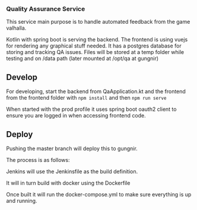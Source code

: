 ### Quality Assurance Service

This service main purpose is to handle automated feedback from the game valhalla.

Kotlin with spring boot is serving the backend. The frontend is using vuejs for rendering any graphical stuff needed.
It has a postgres database for storing and tracking QA issues. 
Files will be stored at a temp folder while testing and on /data path (later mounted at /opt/qa at gungnir)

## Develop

For developing, start the backend from QaApplication.kt and the frontend from the frontend folder with
```npm install``` and then ```npm run serve```

When started with the prod profile it uses spring boot oauth2 client to ensure you are logged in when 
accessing frontend code.

## Deploy

Pushing the master branch will deploy this to gungnir. 

The process is as follows:

Jenkins will use the Jenkinsfile as the build definition.

It will in turn build with docker using the Dockerfile

Once built it will run the docker-compose.yml to make sure everything is up and running. 